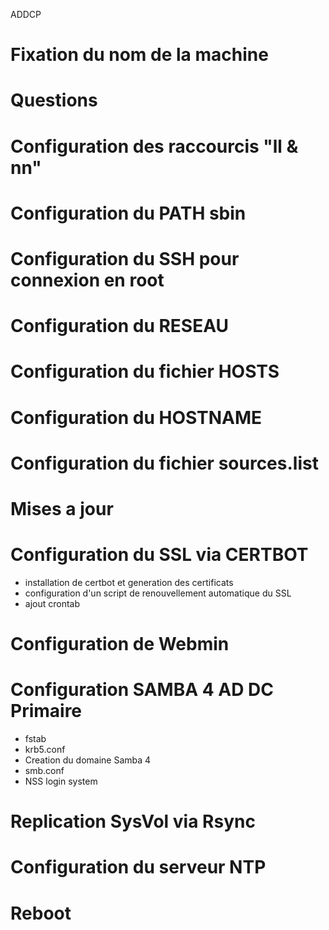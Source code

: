 ADDCP

# Fixation du nom de la machine #
# Questions #
# Configuration des raccourcis "ll & nn" #
# Configuration du PATH sbin #
# Configuration du SSH pour connexion en root #
# Configuration du RESEAU #
# Configuration du fichier HOSTS #
# Configuration du HOSTNAME #
# Configuration du fichier sources.list #
# Mises a jour #

# Configuration du SSL via CERTBOT #
- installation de certbot et generation des certificats
- configuration d'un script de renouvellement automatique du SSL
- ajout crontab

# Configuration de Webmin #

# Configuration SAMBA 4 AD DC Primaire #
- fstab
- krb5.conf
- Creation du domaine Samba 4 
- smb.conf
- NSS login system

# Replication SysVol via Rsync #

# Configuration du serveur NTP #
# Reboot #